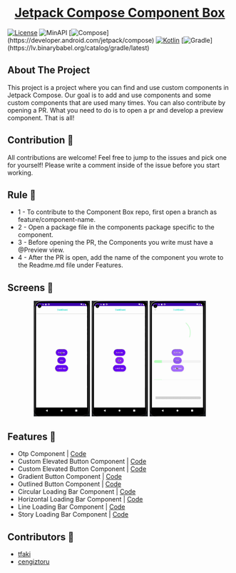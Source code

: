 <br />
  <a href="https://github.com/othneildrew/Best-README-Template">
  <h1 align="center">Jetpack Compose Component Box</h1>
  
  
  [![License](https://badgen.net/badge/License/Apache/blue/)](https://opensource.org/licenses/Apache-2.0)
  ![MinAPI](https://badgen.net/badge/MinAPI/21/)
  [![Compose](https://img.shields.io/badge/compose-1.1.0-red.svg?)](https://developer.android.com/jetpack/compose)
  [![Kotlin](https://img.shields.io/badge/Kotlin-1.6.10-blue.svg?logo=kotlin)](http://kotlinlang.org)
  [![Gradle](https://img.shields.io/badge/gradle-7.2-blue.svg?)](https://lv.binarybabel.org/catalog/gradle/latest)

  
 ## About The Project
  
This project is a project where you can find and use custom components in Jetpack Compose. Our goal is to add and use components and some custom components that are used many times.
You can also contribute by opening a PR. What you need to do is to open a pr and develop a preview component. That is all!

## Contribution 🙌
All contributions are welcome! Feel free to jump to the issues and pick one for yourself! Please write a comment inside of the issue before you start working.

## Rule 🙌
* 1 - To contribute to the Component Box repo, first open a branch as feature/component-name.
* 2 - Open a package file in the components package specific to the component.
* 3 - Before opening the PR, the Components you write must have a @Preview view.
* 4 - After the PR is open, add the name of the component you wrote to the Readme.md file under Features.

## Screens 🙌
<p align="center">
 <img src="docs/gif/buttons.gif" width="25%"/>
  <img src="docs/gif/otp.gif" width="25%"/>
  <img src="docs/gif/loadings.gif" width="25%"/>
</p>

## Features 🙌
- Otp Component | [Code](https://github.com/merttoptas/Jetpack-Compose-Component-Box/blob/master/app/src/main/java/com/merttoptas/jetpack_compose_component_box/components/otp/CustomOtpContainer.kt)
- Custom Elevated Button Component | [Code](https://github.com/merttoptas/Jetpack-Compose-Component-Box/blob/master/app/src/main/java/com/merttoptas/jetpack_compose_component_box/components/buttons/CustomElevatedButton.kt)
- Custom Elevated Button Component | [Code](https://github.com/merttoptas/Jetpack-Compose-Component-Box/blob/master/app/src/main/java/com/merttoptas/jetpack_compose_component_box/components/buttons/CustomElevatedButton.kt)
- Gradient Button Component | [Code](https://github.com/merttoptas/Jetpack-Compose-Component-Box/blob/master/app/src/main/java/com/merttoptas/jetpack_compose_component_box/components/buttons/GradientButton.kt)
- Outlined Button Component | [Code](https://github.com/merttoptas/Jetpack-Compose-Component-Box/blob/master/app/src/main/java/com/merttoptas/jetpack_compose_component_box/components/buttons/OutlinedButton.kt)
- Circular Loading Bar Component | [Code](https://github.com/merttoptas/Jetpack-Compose-Component-Box/blob/master/app/src/main/java/com/merttoptas/jetpack_compose_component_box/components/loading/CircularLoadingBar.kt)
- Horizontal Loading Bar Component | [Code](https://github.com/merttoptas/Jetpack-Compose-Component-Box/blob/master/app/src/main/java/com/merttoptas/jetpack_compose_component_box/components/loading/HorizontalLoadingBar.kt)
- Line Loading Bar Component | [Code](https://github.com/merttoptas/Jetpack-Compose-Component-Box/blob/master/app/src/main/java/com/merttoptas/jetpack_compose_component_box/components/loading/LineLoadingBar.kt)
- Story Loading Bar Component | [Code](https://github.com/merttoptas/Jetpack-Compose-Component-Box/blob/master/app/src/main/java/com/merttoptas/jetpack_compose_component_box/components/loading/StoryLoadingBar.kt)


## Contributors 👏
* [tfaki](https://github.com/tfaki)
* [cengiztoru](https://github.com/cengiztoru)
